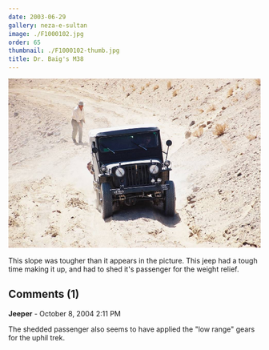 ```yaml
---
date: 2003-06-29
gallery: neza-e-sultan
image: ./F1000102.jpg
order: 65
thumbnail: ./F1000102-thumb.jpg
title: Dr. Baig's M38
---
```


![Dr. Baig's M38](./F1000102.jpg)

This slope was tougher than it appears in the picture. This jeep had a tough time making it up, and had to shed it's passenger for the weight relief.

<div id="comments">

## Comments (1)

<div id="comment">

**Jeeper** - October  8, 2004  2:11 PM

The shedded passenger also seems to have applied the "low range" gears for the uphil trek.

</div>

</div>